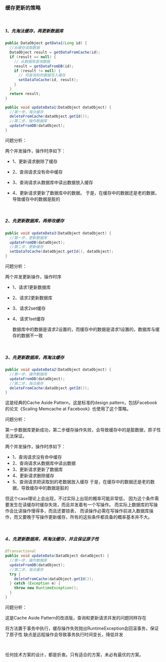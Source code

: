 ### 缓存更新的策略

&nbsp;

##### 1、先淘汰缓存，再更新数据库

```java
public DataObject getData1(Long id) {
  //从缓存读取数据
  DataObject result = getDataFromCache(id);
  if (result == null) {
    // 从数据库查询数据
    result = getDataFromDB(id);
    if (result != null) {
      // 将查询到的数据写入缓存
      setDataToCache(id, result);
    }
  }
  return result;
}
```

```java
public void updateData1(DataObject dataObject) {
  //第一步，淘汰缓存
  deleteFromCache(dataObject.getId());
  //第二步，操作数据库
  updateFromDB(dataObject);
}
```

问题分析：

两个并发操作，操作时序如下：

- 1、更新请求删除了缓存

- 2、查询请求没有命中缓存

- 3、查询请求从数据库中读出数据放入缓存

- 4、更新请求更新了数据库中的数据。
  于是，在缓存中的数据还是老的数据，导致缓存中的数据是脏的

  &nbsp;



##### 2、先更新数据库，再修改缓存

```java
public void updateData3(DataObject dataObject) {
  //第一步，更新数据库
  updateFromDB(dataObject);
  //第二步，更新缓存
  setDataToCache(dataObject.getId(), dataObject);
}
```

问题分析：

两个并发更新操作，操作时序

- 1、请求1更新数据库

- 2、请求2更新数据库

- 3、请求2set缓存

- 4、请求1set缓存

  数据库中的数据是请求2设置的，而缓存中的数据是请求1设置的，数据库与缓存的数据不一致

  &nbsp;

  

##### 3、先更新数据库，再淘汰缓存

```java
public void updateData2(DataObject dataObject) {
  //第一步，操作数据库
  updateFromDB(dataObject);
  //第二步，淘汰缓存
  deleteFromCache(dataObject.getId());
}
```

这是经典的Cache Aside Pattern，这是标准的design pattern，包括Facebook的论文《Scaling Memcache at Facebook》也使用了这个策略。

问题分析：

第一步数据库更新成功，第二步缓存操作失败，会导致缓存中的是脏数据，原子性无法保证。

两个并发操作，操作时序如下：
- 1、查询请求没有命中缓存
- 2、查询请求从数据库中读出数据
- 3、更新请求更新了数据库
- 4、更新请求删除缓存
- 5、查询请求把读取到的老数据放入缓存
于是，在缓存中的数据还是老的数据，导致缓存中的数据是脏的

但这个case理论上会出现，不过实际上出现的概率可能非常低，
因为这个条件需要发生在读缓存时缓存失效，而且并发着有一个写操作。
而实际上数据库的写操作会比读操作慢得多，而且还要锁表，
而读操作必需在写操作前进入数据库操作，而又要晚于写操作更新缓存，所有的这些条件都具备的概率基本并不大。

&nbsp;



##### 4、先更新数据库，再淘汰缓存，并且保证原子性

```java
@Transactional    
public void updateData(DataObject dataObject) {
  //第一步，操作数据库
  updateFromDB(dataObject);
  //第二步，淘汰缓存
  try {
    deleteFromCache(dataObject.getId());
  } catch (Exception e) {
    throw new RuntimeException();
  }
}
```

问题分析：

这是Cache Aside Pattern的改进版，查询和更新请求并发的问题同样存在

将方法置于事务中执行，缓存操作失败抛出RuntimeException会回滚事务，保证了原子性
缺点是远程操作会导致事务执行时间变长，降低并发

&nbsp;

任何技术方案的设计，都是折衷。只有适合的方案，未必有最优的方案。

